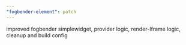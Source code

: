```yaml
---
"fogbender-element": patch
---
```


improved fogbender simplewidget, provider logic, render-Iframe logic, cleanup and build config
